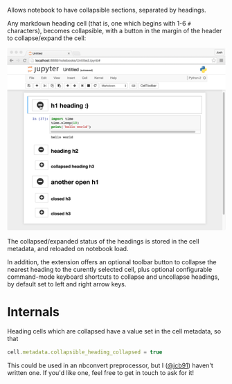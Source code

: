 Allows notebook to have collapsible sections, separated by headings.

Any markdown heading cell (that is, one which begins with 1-6 `#` characters),
becomes collapsible, with a button in the margin of the header to
collapse/expand the cell:

![screenshot](screenshot.png)

The collapsed/expanded status of the headings is stored in the cell metadata,
and reloaded on notebook load.

In addition, the extension offers an optional toolbar button to collapse the
nearest heading to the curently selected cell, plus optional configurable
command-mode keyboard shortcuts to collapse and uncollapse headings, by default
set to left and right arrow keys.



Internals
=========

Heading cells which are collapsed have a value set in the cell metadata, so
that

```javascript
cell.metadata.collapsible_heading_collapsed = true
```

This could be used in an nbconvert preprocessor, but I
([@jcb91](https://github.com/jcb91)) haven't written one.
If you'd like one, feel free to get in touch to ask for it!
